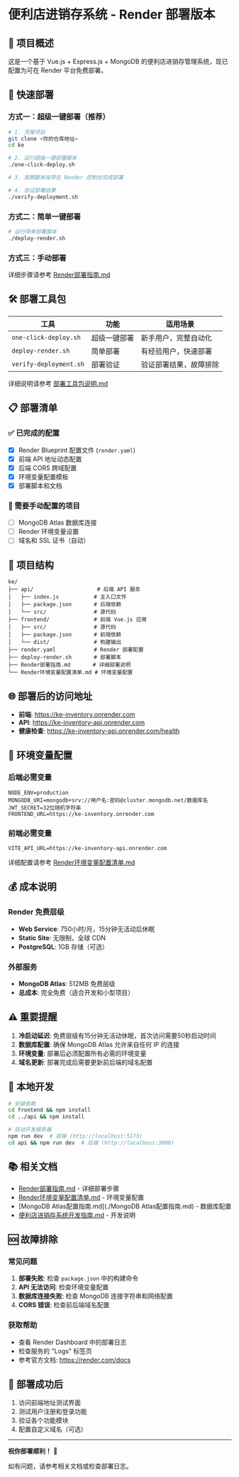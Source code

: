 # 便利店进销存系统 - Render 部署版本

## 🎯 项目概述
这是一个基于 Vue.js + Express.js + MongoDB 的便利店进销存管理系统，现已配置为可在 Render 平台免费部署。

## 🚀 快速部署

### 方式一：超级一键部署（推荐）
```bash
# 1. 克隆项目
git clone <你的仓库地址>
cd ke

# 2. 运行超级一键部署脚本
./one-click-deploy.sh

# 3. 按照脚本指导在 Render 控制台完成部署

# 4. 验证部署结果
./verify-deployment.sh
```

### 方式二：简单一键部署
```bash
# 运行简单部署脚本
./deploy-render.sh
```

### 方式三：手动部署
详细步骤请参考 [Render部署指南.md](./Render部署指南.md)

## 🛠️ 部署工具包

| 工具 | 功能 | 适用场景 |
|------|------|----------|
| `one-click-deploy.sh` | 超级一键部署 | 新手用户，完整自动化 |
| `deploy-render.sh` | 简单部署 | 有经验用户，快速部署 |
| `verify-deployment.sh` | 部署验证 | 验证部署结果，故障排除 |

详细说明请参考 [部署工具包说明.md](./部署工具包说明.md)

## 📋 部署清单

### ✅ 已完成的配置
- [x] Render Blueprint 配置文件 (`render.yaml`)
- [x] 前端 API 地址动态配置
- [x] 后端 CORS 跨域配置
- [x] 环境变量配置模板
- [x] 部署脚本和文档

### 🔧 需要手动配置的项目
- [ ] MongoDB Atlas 数据库连接
- [ ] Render 环境变量设置
- [ ] 域名和 SSL 证书（自动）

## 📁 项目结构
```
ke/
├── api/                    # 后端 API 服务
│   ├── index.js           # 主入口文件
│   ├── package.json       # 后端依赖
│   └── src/               # 源代码
├── frontend/              # 前端 Vue.js 应用
│   ├── src/               # 源代码
│   ├── package.json       # 前端依赖
│   └── dist/              # 构建输出
├── render.yaml            # Render 部署配置
├── deploy-render.sh       # 部署脚本
├── Render部署指南.md       # 详细部署说明
└── Render环境变量配置清单.md # 环境变量配置
```

## 🌐 部署后的访问地址
- **前端**: https://ke-inventory.onrender.com
- **API**: https://ke-inventory-api.onrender.com
- **健康检查**: https://ke-inventory-api.onrender.com/health

## 🔑 环境变量配置

### 后端必需变量
```env
NODE_ENV=production
MONGODB_URI=mongodb+srv://用户名:密码@cluster.mongodb.net/数据库名
JWT_SECRET=32位随机字符串
FRONTEND_URL=https://ke-inventory.onrender.com
```

### 前端必需变量
```env
VITE_API_URL=https://ke-inventory-api.onrender.com
```

详细配置请参考 [Render环境变量配置清单.md](./Render环境变量配置清单.md)

## 💰 成本说明

### Render 免费层级
- **Web Service**: 750小时/月，15分钟无活动后休眠
- **Static Site**: 无限制，全球 CDN
- **PostgreSQL**: 1GB 存储（可选）

### 外部服务
- **MongoDB Atlas**: 512MB 免费层级
- **总成本**: 完全免费（适合开发和小型项目）

## ⚠️ 重要提醒

1. **冷启动延迟**: 免费层级有15分钟无活动休眠，首次访问需要50秒启动时间
2. **数据库配置**: 确保 MongoDB Atlas 允许来自任何 IP 的连接
3. **环境变量**: 部署后必须配置所有必需的环境变量
4. **域名更新**: 部署完成后需要更新前后端的域名配置

## 🔧 本地开发

```bash
# 安装依赖
cd frontend && npm install
cd ../api && npm install

# 启动开发服务器
npm run dev  # 前端 (http://localhost:5173)
cd api && npm run dev  # 后端 (http://localhost:3000)
```

## 📚 相关文档
- [Render部署指南.md](./Render部署指南.md) - 详细部署步骤
- [Render环境变量配置清单.md](./Render环境变量配置清单.md) - 环境变量配置
- [MongoDB Atlas配置指南.md](./MongoDB Atlas配置指南.md) - 数据库配置
- [便利店进销存系统开发指南.md](./便利店进销存系统开发指南.md) - 开发说明

## 🆘 故障排除

### 常见问题
1. **部署失败**: 检查 `package.json` 中的构建命令
2. **API 无法访问**: 检查环境变量配置
3. **数据库连接失败**: 检查 MongoDB 连接字符串和网络配置
4. **CORS 错误**: 检查前后端域名配置

### 获取帮助
- 查看 Render Dashboard 中的部署日志
- 检查服务的 "Logs" 标签页
- 参考官方文档: https://render.com/docs

## 🎉 部署成功后
1. 访问前端地址测试界面
2. 测试用户注册和登录功能
3. 验证各个功能模块
4. 配置自定义域名（可选）

---

**祝你部署顺利！** 🚀

如有问题，请参考相关文档或检查部署日志。